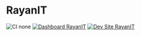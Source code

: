 # RayanIT

![CI none](https://img.shields.io/badge/ci-none-orange.svg)
[![Dashboard RayanIT](https://img.shields.io/badge/dashboard-RayanIT-yellow.svg)](https://dashboard.pantheon.io/sites/5ab48f6c-5f35-449a-bb6d-4c169443c5e6#dev/code)
[![Dev Site RayanIT](https://img.shields.io/badge/site-RayanIT-blue.svg)](http://dev-RayanIT.pantheonsite.io/)